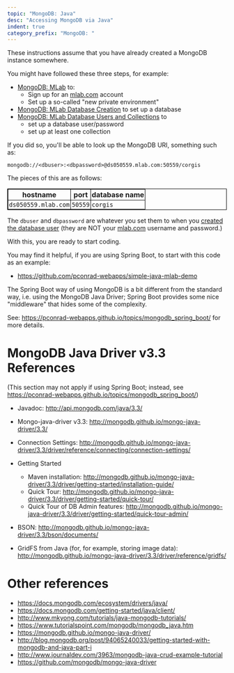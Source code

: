 ```yaml
---
topic: "MongoDB: Java"
desc: "Accessing MongoDB via Java"
indent: true
category_prefix: "MongoDB: "
---
```


These instructions assume that you have already created a MongoDB instance somewhere.  

You might have followed these three steps, for example:

* [MongoDB: MLab](/topics/mongodb_mlab/) to:
    * Sign up for an [mlab.com](https://mlab.com) account
    * Set up a so-called "new private environment"
* [MongoDB: MLab Database Creation](/topics/mongodb_mlab_database_creation/) to set up a database
* [MongoDB: MLab Database Users and Collections](/topics/mongodb_mlab_database_users_and_collections/) to
    * set up a database user/password
    * set up at least one collection

If you did so, you'll be able to look up the MongoDB URI, something such as:

```
mongodb://<dbuser>:<dbpassword>@ds050559.mlab.com:50559/corgis
```

<style>
table {border-collapse: collapse; border: 1px solid black;}
table * th {border-collapse: collapse; border: 1px solid black; padding: 2px; }
table * td {border-collapse: collapse; border: 1px solid black; padding: 2px;}


</style>


The pieces of this are as follows:

| hostname | port | database name |
|----------|------|---------------|
| `ds050559.mlab.com` | `50559` | `corgis` |

The `dbuser` and `dbpassword` are whatever you set them to when you [created the database user](/topics/mongodb_mlab_database_users_and_collections/) (they are NOT your [mlab.com](https://mlab.com)  username and password.)

With this, you are ready to start coding.

You may find it helpful, if you are using Spring Boot, to start with this code as an example:

* <https://github.com/pconrad-webapps/simple-java-mlab-demo>

The Spring Boot way of using MongoDB is a bit different from the standard way, i.e. using
the MongoDB Java Driver; Spring Boot
provides some nice "middleware" that hides some of the complexity.

See: <https://pconrad-webapps.github.io/topics/mongodb_spring_boot/> for more details.

# MongoDB Java Driver v3.3 References

(This section may not apply if using Spring Boot; instead, see <https://pconrad-webapps.github.io/topics/mongodb_spring_boot/>)

* Javadoc: <http://api.mongodb.com/java/3.3/>
* Mongo-java-driver v3.3: <http://mongodb.github.io/mongo-java-driver/3.3/>
* Connection Settings: <http://mongodb.github.io/mongo-java-driver/3.3/driver/reference/connecting/connection-settings/>
* Getting Started
    * Maven installation: <http://mongodb.github.io/mongo-java-driver/3.3/driver/getting-started/installation-guide/>
    * Quick Tour: <http://mongodb.github.io/mongo-java-driver/3.3/driver/getting-started/quick-tour/>
    * Quick Tour of DB Admin features: <http://mongodb.github.io/mongo-java-driver/3.3/driver/getting-started/quick-tour-admin/>

* BSON: <http://mongodb.github.io/mongo-java-driver/3.3/bson/documents/>
* GridFS from Java (for, for example, storing image data): <http://mongodb.github.io/mongo-java-driver/3.3/driver/reference/gridfs/>

# Other references

* <https://docs.mongodb.com/ecosystem/drivers/java/>
* <https://docs.mongodb.com/getting-started/java/client/>
* <http://www.mkyong.com/tutorials/java-mongodb-tutorials/>
* <https://www.tutorialspoint.com/mongodb/mongodb_java.htm>
* <https://mongodb.github.io/mongo-java-driver/>
* <http://blog.mongodb.org/post/94065240033/getting-started-with-mongodb-and-java-part-i>
* <http://www.journaldev.com/3963/mongodb-java-crud-example-tutorial>
* <https://github.com/mongodb/mongo-java-driver>

